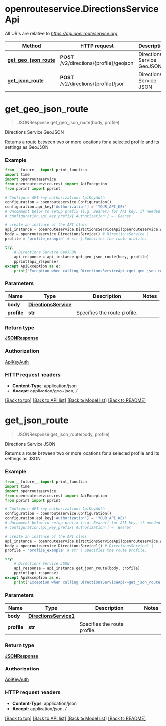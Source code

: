 # openrouteservice.DirectionsServiceApi

All URIs are relative to *https://api.openrouteservice.org*

Method | HTTP request | Description
------------- | ------------- | -------------
[**get_geo_json_route**](DirectionsServiceApi.md#get_geo_json_route) | **POST** /v2/directions/{profile}/geojson | Directions Service GeoJSON
[**get_json_route**](DirectionsServiceApi.md#get_json_route) | **POST** /v2/directions/{profile}/json | Directions Service JSON

# **get_geo_json_route**
> JSONResponse get_geo_json_route(body, profile)

Directions Service GeoJSON

Returns a route between two or more locations for a selected profile and its settings as GeoJSON

### Example
```python
from __future__ import print_function
import time
import openrouteservice
from openrouteservice.rest import ApiException
from pprint import pprint

# Configure API key authorization: ApiKeyAuth
configuration = openrouteservice.Configuration()
configuration.api_key['Authorization'] = 'YOUR_API_KEY'
# Uncomment below to setup prefix (e.g. Bearer) for API key, if needed
# configuration.api_key_prefix['Authorization'] = 'Bearer'

# create an instance of the API class
api_instance = openrouteservice.DirectionsServiceApi(openrouteservice.ApiClient(configuration))
body = openrouteservice.DirectionsService() # DirectionsService | 
profile = 'profile_example' # str | Specifies the route profile.

try:
    # Directions Service GeoJSON
    api_response = api_instance.get_geo_json_route(body, profile)
    pprint(api_response)
except ApiException as e:
    print("Exception when calling DirectionsServiceApi->get_geo_json_route: %s\n" % e)
```

### Parameters

Name | Type | Description  | Notes
------------- | ------------- | ------------- | -------------
 **body** | [**DirectionsService**](DirectionsService.md)|  | 
 **profile** | **str**| Specifies the route profile. | 

### Return type

[**JSONResponse**](JSONResponse.md)

### Authorization

[ApiKeyAuth](../README.md#ApiKeyAuth)

### HTTP request headers

 - **Content-Type**: application/json
 - **Accept**: application/geo+json, */*

[[Back to top]](#) [[Back to API list]](../README.md#documentation_for_api_endpoints) [[Back to Model list]](../README.md#documentation_for_models) [[Back to README]](../README.md)

# **get_json_route**
> JSONResponse get_json_route(body, profile)

Directions Service JSON

Returns a route between two or more locations for a selected profile and its settings as JSON

### Example
```python
from __future__ import print_function
import time
import openrouteservice
from openrouteservice.rest import ApiException
from pprint import pprint

# Configure API key authorization: ApiKeyAuth
configuration = openrouteservice.Configuration()
configuration.api_key['Authorization'] = 'YOUR_API_KEY'
# Uncomment below to setup prefix (e.g. Bearer) for API key, if needed
# configuration.api_key_prefix['Authorization'] = 'Bearer'

# create an instance of the API class
api_instance = openrouteservice.DirectionsServiceApi(openrouteservice.ApiClient(configuration))
body = openrouteservice.DirectionsService1() # DirectionsService1 | 
profile = 'profile_example' # str | Specifies the route profile.

try:
    # Directions Service JSON
    api_response = api_instance.get_json_route(body, profile)
    pprint(api_response)
except ApiException as e:
    print("Exception when calling DirectionsServiceApi->get_json_route: %s\n" % e)
```

### Parameters

Name | Type | Description  | Notes
------------- | ------------- | ------------- | -------------
 **body** | [**DirectionsService1**](DirectionsService1.md)|  | 
 **profile** | **str**| Specifies the route profile. | 

### Return type

[**JSONResponse**](JSONResponse.md)

### Authorization

[ApiKeyAuth](../README.md#ApiKeyAuth)

### HTTP request headers

 - **Content-Type**: application/json
 - **Accept**: application/json, */*

[[Back to top]](#) [[Back to API list]](../README.md#documentation_for_api_endpoints) [[Back to Model list]](../README.md#documentation_for_models) [[Back to README]](../README.md)

